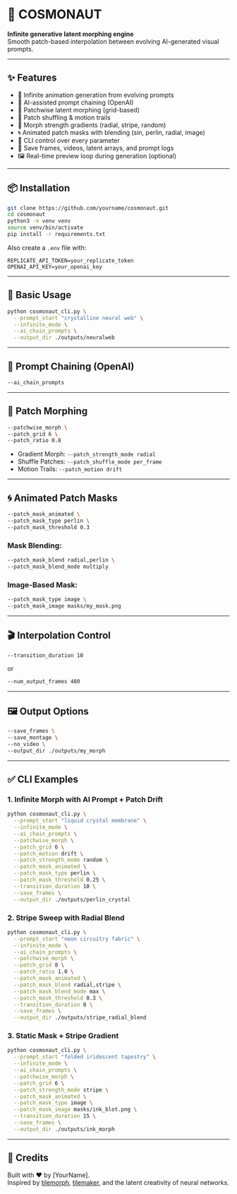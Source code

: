 # 🧠 COSMONAUT  
**Infinite generative latent morphing engine**  
Smooth patch-based interpolation between evolving AI-generated visual prompts.

---

## ✨ Features

- 🔁 Infinite animation generation from evolving prompts
- 🎨 AI-assisted prompt chaining (OpenAI)
- 🧩 Patchwise latent morphing (grid-based)
- 🔀 Patch shuffling & motion trails
- 🌈 Morph strength gradients (radial, stripe, random)
- 🌀 Animated patch masks with blending (sin, perlin, radial, image)
- 🔧 CLI control over every parameter
- 💾 Save frames, videos, latent arrays, and prompt logs
- 🖼️ Real-time preview loop during generation (optional)

---

## 📦 Installation

```bash
git clone https://github.com/yourname/cosmonaut.git
cd cosmonaut
python3 -m venv venv
source venv/bin/activate
pip install -r requirements.txt
```

Also create a `.env` file with:

```
REPLICATE_API_TOKEN=your_replicate_token
OPENAI_API_KEY=your_openai_key
```

---

## 🚀 Basic Usage

```bash
python cosmonaut_cli.py \
  --prompt_start "crystalline neural web" \
  --infinite_mode \
  --ai_chain_prompts \
  --output_dir ./outputs/neuralweb
```

---

## 🧠 Prompt Chaining (OpenAI)

```bash
--ai_chain_prompts
```

---

## 🧩 Patch Morphing

```bash
--patchwise_morph \
--patch_grid 6 \
--patch_ratio 0.8
```

- Gradient Morph: `--patch_strength_mode radial`
- Shuffle Patches: `--patch_shuffle_mode per_frame`
- Motion Trails: `--patch_motion drift`

---

## 🌀 Animated Patch Masks

```bash
--patch_mask_animated \
--patch_mask_type perlin \
--patch_mask_threshold 0.3
```

### Mask Blending:

```bash
--patch_mask_blend radial,perlin \
--patch_mask_blend_mode multiply
```

### Image-Based Mask:

```bash
--patch_mask_type image \
--patch_mask_image masks/my_mask.png
```

---

## 🎬 Interpolation Control

```bash
--transition_duration 10
```

or

```bash
--num_output_frames 480
```

---

## 🖼️ Output Options

```bash
--save_frames \
--save_montage \
--no_video \
--output_dir ./outputs/my_morph
```

---

## ✅ CLI Examples

### 1. Infinite Morph with AI Prompt + Patch Drift

```bash
python cosmonaut_cli.py \
  --prompt_start "liquid crystal membrane" \
  --infinite_mode \
  --ai_chain_prompts \
  --patchwise_morph \
  --patch_grid 6 \
  --patch_motion drift \
  --patch_strength_mode random \
  --patch_mask_animated \
  --patch_mask_type perlin \
  --patch_mask_threshold 0.25 \
  --transition_duration 10 \
  --save_frames \
  --output_dir ./outputs/perlin_crystal
```

### 2. Stripe Sweep with Radial Blend

```bash
python cosmonaut_cli.py \
  --prompt_start "neon circuitry fabric" \
  --infinite_mode \
  --ai_chain_prompts \
  --patchwise_morph \
  --patch_grid 8 \
  --patch_ratio 1.0 \
  --patch_mask_animated \
  --patch_mask_blend radial,stripe \
  --patch_mask_blend_mode max \
  --patch_mask_threshold 0.3 \
  --transition_duration 8 \
  --save_frames \
  --output_dir ./outputs/stripe_radial_blend
```

### 3. Static Mask + Stripe Gradient

```bash
python cosmonaut_cli.py \
  --prompt_start "folded iridescent tapestry" \
  --infinite_mode \
  --ai_chain_prompts \
  --patchwise_morph \
  --patch_grid 6 \
  --patch_strength_mode stripe \
  --patch_mask_animated \
  --patch_mask_type image \
  --patch_mask_image masks/ink_blot.png \
  --transition_duration 15 \
  --save_frames \
  --output_dir ./outputs/ink_morph
```

---

## 💬 Credits

Built with ❤️ by [YourName].  
Inspired by [tilemorph](https://github.com/andreasjansson/tile-morph), [tilemaker](https://github.com/replicate/tilemaker), and the latent creativity of neural networks.
